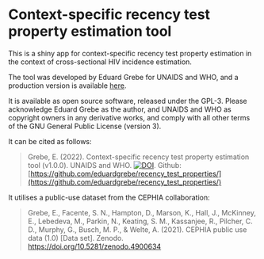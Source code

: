 # Context-specific recency test property estimation tool

This is a shiny app for context-specific recency test property estimation in the context of cross-sectional HIV incidence estimation.

The tool was developed by Eduard Grebe for UNAIDS and WHO, and a production version is available [here](https://worldhealthorg.shinyapps.io/recency_test_properties/).

It is available as open source software, released under the GPL-3. Please acknowledge Eduard Grebe as the author, and UNAIDS and WHO as copyright owners in any derivative works, and comply with all other terms of the GNU General Public License (version 3). 

It can be cited as follows:

>
> Grebe, E. (2022). Context-specific recency test property estimation tool (v1.0.0). UNAIDS and WHO. [![DOI](https://zenodo.org/badge/1052353149.svg)](https://doi.org/10.5281/zenodo.17074543). Github: [https://github.com/eduardgrebe/recency_test_properties/](https://github.com/eduardgrebe/recency_test_properties/)
>

It utilises a public-use dataset from the CEPHIA collaboration:

>
> Grebe, E., Facente, S. N., Hampton, D., Marson, K., Hall, J., McKinney, E., Lebedeva, M., Parkin, N., Keating, S. M., Kassanjee, R., Pilcher, C. D., Murphy, G., Busch, M. P., & Welte, A. (2021). CEPHIA public use data (1.0) [Data set]. Zenodo. https://doi.org/10.5281/zenodo.4900634
>
